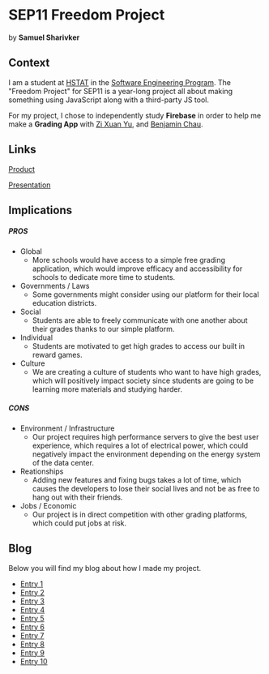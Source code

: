 # SEP11 Freedom Project
by **Samuel Sharivker**

## Context
I am a student at [HSTAT](https://www.hstat.org/) in the [Software Engineering Program](https://hstatsep.github.io/). The "Freedom Project" for SEP11 is a year-long project all about making something using JavaScript along with a third-party JS tool.

For my project, I chose to independently study **Firebase** in order to help me make a **Grading App** with [Zi Xuan Yu](https://github.com/zixuany7791), and [Benjamin Chau](https://github.com/benjaminc8190).

## Links

[Product](https://ricegrades.pages.dev/)

[Presentation](https://docs.google.com/presentation/d/10r7JFUaxKtKdIs_Ju72QNLV1952PvyiYNwpBOuXqGt8/edit?usp=sharing)

## Implications
##### PROS
* Global
    * More schools would have access to a simple free grading application, which would improve efficacy and accessibility for schools to dedicate more time to students.
* Governments / Laws
    * Some governments might consider using our platform for their local education districts.
* Social
    * Students are able to freely communicate with one another about their grades thanks to our simple platform.
* Individual
    * Students are motivated to get high grades to access our built in reward games.
* Culture
    * We are creating a culture of students who want to have high grades, which will positively impact society since students are going to be learning more materials and studying harder.
##### CONS
* Environment / Infrastructure
    * Our project requires high performance servers to give the best user experience, which requires a lot of electrical power, which could negatively impact the environment depending on the energy system of the data center.
* Reationships
    * Adding new features and fixing bugs takes a lot of time, which causes the developers to lose their social lives and not be as free to hang out with their friends.
* Jobs / Economic
    * Our project is in direct competition with other grading platforms, which could put jobs at risk.


## Blog
Below you will find my blog about how I made my project.

* [Entry 1](blog/entry01.md)
* [Entry 2](blog/entry02.md)
* [Entry 3](blog/entry03.md)
* [Entry 4](blog/entry04.md)
* [Entry 5](blog/entry05.md)
* [Entry 6](blog/entry06.md)
* [Entry 7](blog/entry07.md)
* [Entry 8](blog/entry08.md)
* [Entry 9](blog/entry09.md)
* [Entry 10](blog/entry10.md)
